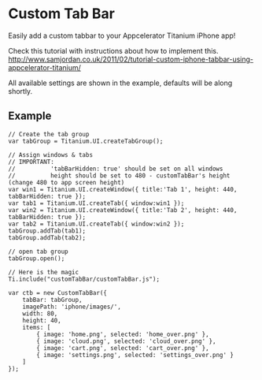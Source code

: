 Custom Tab Bar
==============

Easily add a custom tabbar to your Appcelerator Titanium iPhone app!

Check this tutorial with instructions about how to implement this. 
http://www.samjordan.co.uk/2011/02/tutorial-custom-iphone-tabbar-using-appcelerator-titanium/


All available settings are shown in the example, defaults will be along shortly.

Example
--------

	// Create the tab group
	var tabGroup = Titanium.UI.createTabGroup();

	// Assign windows & tabs
	// IMPORTANT:
	//			'tabBarHidden: true' should be set on all windows
	//			height should be set to 480 - customTabBar's height (change 480 to app screen height)
	var win1 = Titanium.UI.createWindow({ title:'Tab 1', height: 440, tabBarHidden: true });
	var tab1 = Titanium.UI.createTab({ window:win1 });
	var win2 = Titanium.UI.createWindow({ title:'Tab 2', height: 440, tabBarHidden: true });
	var tab2 = Titanium.UI.createTab({ window:win2 });
	tabGroup.addTab(tab1);  
	tabGroup.addTab(tab2);  

	// open tab group
	tabGroup.open();

	// Here is the magic
	Ti.include("customTabBar/customTabBar.js");

	var ctb = new CustomTabBar({
		tabBar: tabGroup,
		imagePath: 'iphone/images/',
		width: 80,
		height: 40,
		items: [
			{ image: 'home.png', selected: 'home_over.png' },
			{ image: 'cloud.png', selected: 'cloud_over.png' },
			{ image: 'cart.png', selected: 'cart_over.png' },
			{ image: 'settings.png', selected: 'settings_over.png' }
		]
	});